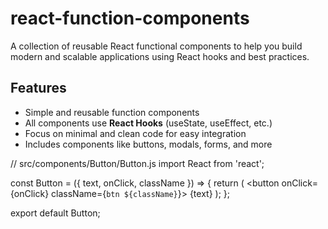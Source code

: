 # react-function-components
A collection of reusable React functional components to help you build modern and scalable applications using React hooks and best practices.

## Features

- Simple and reusable function components
- All components use **React Hooks** (useState, useEffect, etc.)
- Focus on minimal and clean code for easy integration
- Includes components like buttons, modals, forms, and more

// src/components/Button/Button.js
import React from 'react';

const Button = ({ text, onClick, className }) => {
  return (
    <button onClick={onClick} className={`btn ${className}`}>
      {text}
    </button>
  );
};

export default Button;
